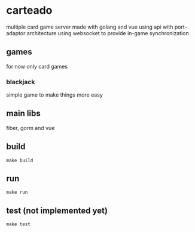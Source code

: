 # carteado
multiple card game server made with golang and vue
using api with port-adaptor architecture
using websocket to provide in-game synchronization

## games
for now only card games

### blackjack
simple game to make things more easy

## main libs
fiber, gorm and vue

## build
```
make build
```

## run
```
make run
```

## test (not implemented yet)
```
make test
```